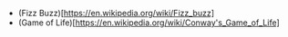 * (Fizz Buzz)[https://en.wikipedia.org/wiki/Fizz_buzz]
* (Game of Life)[https://en.wikipedia.org/wiki/Conway's_Game_of_Life]